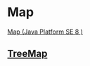 # Map
[Map (Java Platform SE 8 )](https://docs.oracle.com/javase/8/docs/api/java/util/Map.html)

## [TreeMap](https://github.com/pilarHdez/estructuras-de-datos-ejemplos/tree/master/map/treeMap)